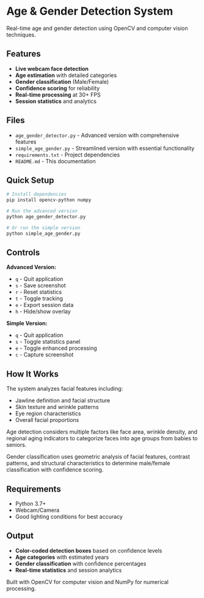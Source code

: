 # Age & Gender Detection System

Real-time age and gender detection using OpenCV and computer vision techniques.

## Features

- **Live webcam face detection**
- **Age estimation** with detailed categories
- **Gender classification** (Male/Female)
- **Confidence scoring** for reliability
- **Real-time processing** at 30+ FPS
- **Session statistics** and analytics

## Files

- `age_gender_detector.py` - Advanced version with comprehensive features
- `simple_age_gender.py` - Streamlined version with essential functionality
- `requirements.txt` - Project dependencies
- `README.md` - This documentation

## Quick Setup

```bash
# Install dependencies
pip install opencv-python numpy

# Run the advanced version
python age_gender_detector.py

# Or run the simple version
python simple_age_gender.py
```

## Controls

**Advanced Version:**
- `q` - Quit application
- `s` - Save screenshot
- `r` - Reset statistics
- `t` - Toggle tracking
- `e` - Export session data
- `h` - Hide/show overlay

**Simple Version:**
- `q` - Quit application
- `s` - Toggle statistics panel
- `e` - Toggle enhanced processing
- `c` - Capture screenshot

## How It Works

The system analyzes facial features including:
- Jawline definition and facial structure
- Skin texture and wrinkle patterns
- Eye region characteristics
- Overall facial proportions

Age detection considers multiple factors like face area, wrinkle density, and regional aging indicators to categorize faces into age groups from babies to seniors.

Gender classification uses geometric analysis of facial features, contrast patterns, and structural characteristics to determine male/female classification with confidence scoring.

## Requirements

- Python 3.7+
- Webcam/Camera
- Good lighting conditions for best accuracy

## Output

- **Color-coded detection boxes** based on confidence levels
- **Age categories** with estimated years
- **Gender classification** with confidence percentages
- **Real-time statistics** and session analytics

Built with OpenCV for computer vision and NumPy for numerical processing.